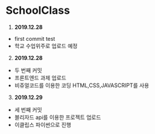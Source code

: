 # SchoolClass

1. **2019.12.28**
* first commit test
* 학교 수업위주로 업로드 예정

2. **2019.12.28**
* 두 번째 커밋
* 프론트엔드 과제 업로드
* 비쥬얼코드를 이용한 코딩 HTML,CSS,JAVASCRIPT를 사용

3. **2019.12.29**
* 세 번째 커밋
* 블리자드 api를 이용한 프로젝트 업로드
* 이클립스 파이썬으로 진행